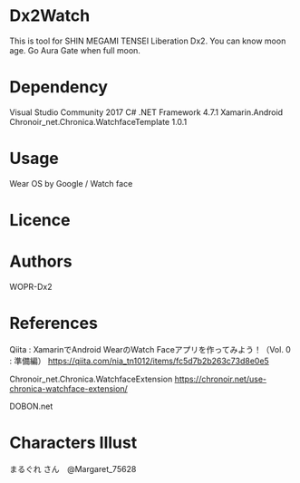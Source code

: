 # Dx2Watch
This is tool for SHIN MEGAMI TENSEI Liberation Dx2.
You can know moon age. Go Aura Gate when full moon.

# Dependency
Visual Studio Community 2017
C# .NET Framework 4.7.1
Xamarin.Android
Chronoir_net.Chronica.WatchfaceTemplate 1.0.1

# Usage
Wear OS by Google / Watch face

# Licence

# Authors
WOPR-Dx2

# References
Qiita : XamarinでAndroid WearのWatch Faceアプリを作ってみよう！（Vol. 0 : 準備編）
https://qiita.com/nia_tn1012/items/fc5d7b2b263c73d8e0e5

Chronoir_net.Chronica.WatchfaceExtension
https://chronoir.net/use-chronica-watchface-extension/

DOBON.net

# Characters Illust
まるぐれ さん　@Margaret_75628
